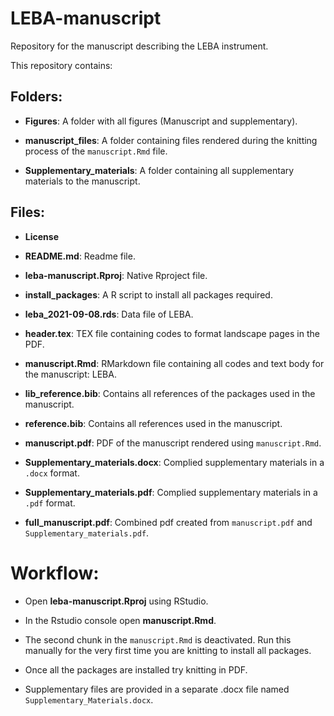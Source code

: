 # LEBA-manuscript

Repository for the manuscript describing the LEBA instrument.

This repository contains:

## Folders: 
- **Figures**: A folder with all figures (Manuscript and supplementary).

- **manuscript_files**: A folder containing files rendered during the knitting process of the `manuscript.Rmd` file.

- **Supplementary_materials**: A folder containing all supplementary materials to the manuscript.


## Files: 
- **License**
- **README.md**: Readme file.
- **leba-manuscript.Rproj**: Native Rproject file.
- **install_packages**: A R script to install all packages required.
- **leba_2021-09-08.rds**: Data file of LEBA.
- **header.tex**: TEX file containing codes to format landscape pages in the PDF.
- **manuscript.Rmd**: RMarkdown file containing all codes and text body for the manuscript: LEBA.

- **lib_reference.bib**: Contains all references of the packages used in the manuscript.

- **reference.bib**: Contains all references  used in the manuscript.

- **manuscript.pdf**: PDF of the manuscript rendered using `manuscript.Rmd`.

- **Supplementary_materials.docx**: Complied supplementary materials in a `.docx` format.

- **Supplementary_materials.pdf**: Complied supplementary materials in a `.pdf` format.

- **full_manuscript.pdf**: Combined pdf created from `manuscript.pdf` and `Supplementary_materials.pdf`.

# Workflow:

- Open **leba-manuscript.Rproj** using RStudio.

- In the Rstudio console open **manuscript.Rmd**.

- The second chunk in the `manuscript.Rmd` is deactivated. Run this manually for the very first time you are knitting to install all packages.

-   Once all the packages are installed try knitting in PDF.

- Supplementary files are provided in a separate .docx file named `Supplementary_Materials.docx`.


